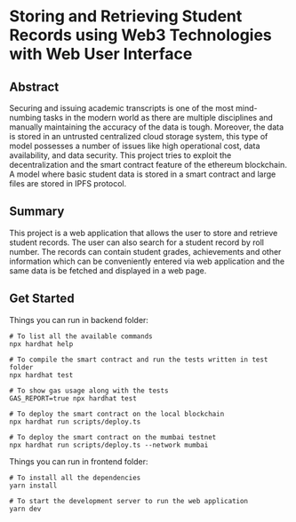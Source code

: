 # Storing and Retrieving Student Records using Web3 Technologies with Web User Interface

## Abstract

Securing and issuing academic transcripts is one of the most mind-numbing tasks in the modern world as there are multiple disciplines and manually maintaining the accuracy of the data is tough. Moreover, the data is stored in an untrusted centralized cloud storage system, this type of model possesses a number of issues like high operational cost, data availability, and data security. This project tries to exploit the decentralization and the smart contract feature of the ethereum blockchain. A model where basic student data is stored in a smart contract and large files are stored in IPFS protocol.

## Summary

This project is a web application that allows the user to store and retrieve student records. The user can also search for a student record by roll number. The records can contain student grades, achievements and other information which can be conveniently entered via web application and the same data is be fetched and displayed in a web page.

## Get Started

Things you can run in backend folder:

```shell
# To list all the available commands
npx hardhat help

# To compile the smart contract and run the tests written in test folder
npx hardhat test

# To show gas usage along with the tests
GAS_REPORT=true npx hardhat test

# To deploy the smart contract on the local blockchain
npx hardhat run scripts/deploy.ts

# To deploy the smart contract on the mumbai testnet
npx hardhat run scripts/deploy.ts --network mumbai
```

Things you can run in frontend folder:

```shell
# To install all the dependencies
yarn install

# To start the development server to run the web application
yarn dev
```
